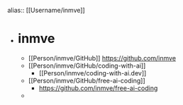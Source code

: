 alias:: [[Username/inmve]]

- # inmve
	- [[Person/inmve/GitHub]] https://github.com/inmve
	- [[Person/inmve/GitHub/coding-with-ai]]
		- [[Person/inmve/coding-with-ai.dev]]
	- [[Person/inmve/GitHub/free-ai-coding]]
		- https://github.com/inmve/free-ai-coding
	-